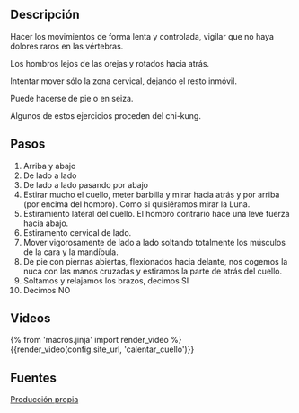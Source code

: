 ## Descripción

Hacer los movimientos de forma lenta y controlada, vigilar que no haya dolores raros en las vértebras.

Los hombros lejos de las orejas y rotados hacia atrás.

Intentar mover sólo la zona cervical, dejando el resto inmóvil.

Puede hacerse de pie o en seiza.

Algunos de estos ejercicios proceden del chi-kung.

## Pasos

1. Arriba y abajo
2. De lado a lado
3. De lado a lado pasando por abajo
4. Estirar mucho el cuello, meter barbilla y mirar hacia atrás y por arriba (por encima del hombro). Como si quisiéramos mirar la Luna.
5. Estiramiento lateral del cuello. El hombro contrario hace una leve fuerza hacia abajo.
6. Estiramento cervical de lado.
7. Mover vigorosamente de lado a lado soltando totalmente los músculos de la cara y la mandíbula.
8. De pie con piernas abiertas, flexionados hacia delante, nos cogemos la nuca con las manos cruzadas y estiramos la parte de atrás del cuello.
9. Soltamos y relajamos los brazos, decimos SI
10. Decimos NO

## Videos

{% from 'macros.jinja' import render_video %}
{{render_video(config.site_url, 'calentar_cuello')}}

## Fuentes

[Producción propia]({{config.site_url}})
